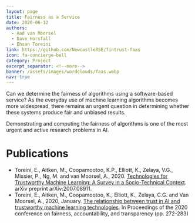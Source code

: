 ```yaml
---
layout: page
title: Fairness as a Service
date: 2020-06-12
authors:
  - Aad van Moorsel
  - Dave Horsfall
  - Ehsan Toreini
link: https://github.com/NewcastleRSE/fintrust-faas
icon: fa-concierge-bell
category: Project
excerpt_separator: <!--more-->
banner: /assets/images/wordclouds/faas.webp
nav: true
---
```


Can we determine the fairness of algorithms using a software-based service? As the
everyday use of machine learning algorithms becomes more widespread, there remains an
urgent question in determining whether these systems produce fair and unbiased results.

<!--more-->

Demonstrating and computing the fairness of algorithms is one of the most urgent 
and active research problems in AI.

# Publications
* Toreini, E., Aitken, M., Coopamootoo, K.P., Elliott, K.,
Zelaya, V.G., Missier, P., Ng, M. and van Moorsel, A., 2020.
[Technologies for Trustworthy Machine Learning: A
Survey in a Socio-Technical Context](/publication/2021/06/07/Technologies-for-Trustworthy-Machine-Learning.html). arXiv preprint arXiv:2007.08911.
* Toreini, E., Aitken, M., Coopamootoo, K., Elliott, K., Zelaya,
C.G. and Van Moorsel, A., 2020, January. [The relationship
between trust in AI and trustworthy machine learning
technologies](/publication/2020/01/27/The-relationship-between-trust-in-AI-and-trustworthy.html). In Proceedings of the 2020 conference on
fairness, accountability, and transparency (pp. 272-283)
